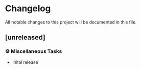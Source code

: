 # Changelog

All notable changes to this project will be documented in this file.

## [unreleased]

### ⚙️ Miscellaneous Tasks

- Inital release

<!-- generated by git-cliff -->

